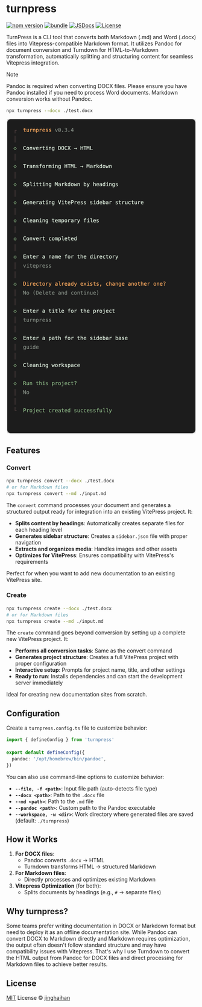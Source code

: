# turnpress

[![npm version][npm-version-src]][npm-version-href]
[![bundle][bundle-src]][bundle-href]
[![JSDocs][jsdocs-src]][jsdocs-href]
[![License][license-src]][license-href]

TurnPress is a CLI tool that converts both Markdown (.md) and Word (.docx) files into Vitepress-compatible Markdown format. It utilizes Pandoc for document conversion and Turndown for HTML-to-Markdown transformation, automatically splitting and structuring content for seamless Vitepress integration.

> [!NOTE]
> Pandoc is required when converting DOCX files. Please ensure you have Pandoc installed if you need to process Word documents. Markdown conversion works without Pandoc.

```sh
npx turnpress --docx ./test.docx
```

<p align='center'>
<img src='./assets/screenshot.png' width='500'/>
</p>

## Features

### Convert

```sh
npx turnpress convert --docx ./test.docx
# or for Markdown files
npx turnpress convert --md ./input.md
```

The `convert` command processes your document and generates a structured output ready for integration into an existing VitePress project. It:

- **Splits content by headings**: Automatically creates separate files for each heading level
- **Generates sidebar structure**: Creates a `sidebar.json` file with proper navigation
- **Extracts and organizes media**: Handles images and other assets
- **Optimizes for VitePress**: Ensures compatibility with VitePress's requirements

Perfect for when you want to add new documentation to an existing VitePress site.

### Create

```sh
npx turnpress create --docx ./test.docx
# or for Markdown files
npx turnpress create --md ./input.md
```

The `create` command goes beyond conversion by setting up a complete new VitePress project. It:

- **Performs all conversion tasks**: Same as the convert command
- **Generates project structure**: Creates a full VitePress project with proper configuration
- **Interactive setup**: Prompts for project name, title, and other settings
- **Ready to run**: Installs dependencies and can start the development server immediately

Ideal for creating new documentation sites from scratch.

## Configuration

Create a `turnpress.config.ts` file to customize behavior:

```ts
import { defineConfig } from 'turnpress'

export default defineConfig({
  pandoc: '/opt/homebrew/bin/pandoc',
})
```

You can also use command-line options to customize behavior:

- **`--file, -f <path>`**: Input file path (auto-detects file type)
- **`--docx <path>`**: Path to the `.docx` file
- **`--md <path>`**: Path to the `.md` file
- **`--pandoc <path>`**: Custom path to the Pandoc executable
- **`--workspace, -w <dir>`**: Work directory where generated files are saved (default: `./turnpress`)

## How it Works

1. **For DOCX files**:
   - Pandoc converts `.docx` → HTML
   - Turndown transforms HTML → structured Markdown
2. **For Markdown files**:
   - Directly processes and optimizes existing Markdown
3. **Vitepress Optimization** (for both):
   - Splits documents by headings (e.g., `#` → separate files)

## Why turnpress?

Some teams prefer writing documentation in DOCX or Markdown format but need to deploy it as an offline documentation site. While Pandoc can convert DOCX to Markdown directly and Markdown requires optimization, the output often doesn't follow standard structure and may have compatibility issues with Vitepress. That's why I use Turndown to convert the HTML output from Pandoc for DOCX files and direct processing for Markdown files to achieve better results.

## License

[MIT](./LICENSE) License © [jinghaihan](https://github.com/jinghaihan)

<!-- Badges -->

[npm-version-src]: https://img.shields.io/npm/v/turnpress?style=flat&colorA=080f12&colorB=1fa669
[npm-version-href]: https://npmjs.com/package/turnpress
[npm-downloads-src]: https://img.shields.io/npm/dm/turnpress?style=flat&colorA=080f12&colorB=1fa669
[npm-downloads-href]: https://npmjs.com/package/turnpress
[bundle-src]: https://img.shields.io/bundlephobia/minzip/turnpress?style=flat&colorA=080f12&colorB=1fa669&label=minzip
[bundle-href]: https://bundlephobia.com/result?p=turnpress
[license-src]: https://img.shields.io/badge/license-MIT-blue.svg?style=flat&colorA=080f12&colorB=1fa669
[license-href]: https://github.com/jinghaihan/turnpress/LICENSE
[jsdocs-src]: https://img.shields.io/badge/jsdocs-reference-080f12?style=flat&colorA=080f12&colorB=1fa669
[jsdocs-href]: https://www.jsdocs.io/package/turnpress
